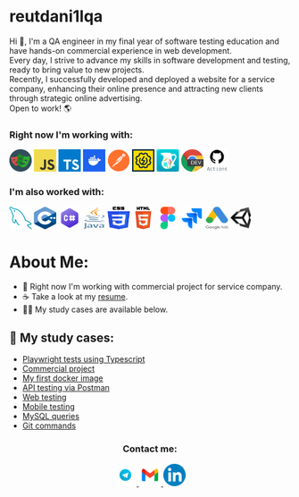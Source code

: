 # reutdani1lqa

Hi 👋, I'm a QA engineer in my final year of software testing education and have hands-on commercial experience in web development. <br>
Every day, I strive to advance my skills in software development and testing, ready to bring value to new projects. <br>
Recently, I successfully developed and deployed a website for a service company, enhancing their online presence and attracting new clients through strategic online advertising. <br>
Open to work! 🌎

### Right now I'm working with:
<img src="https://github.com/reutdani1lqa/reutdani1lqa/blob/main/images/playwright.png" width="40" height="40"> <img src="https://github.com/reutdani1lqa/reutdani1lqa/blob/main/images/javaScript.png" width="40" height="40"> <img src="https://github.com/reutdani1lqa/reutdani1lqa/blob/main/images/typescript.svg" width="40" height="40"> <img src="https://github.com/reutdani1lqa/reutdani1lqa/blob/main/images/docker.jpg" width="40" height="40"> <img src="https://github.com/reutdani1lqa/reutdani1lqa/blob/main/images/postman.png" width="40" height="40"> <img src="https://github.com/reutdani1lqa/reutdani1lqa/blob/main/images/soapui.png" width="40" height="40"> <img src="https://github.com/reutdani1lqa/reutdani1lqa/blob/main/images/charles.png" width="40" height="40"> <img src="https://github.com/reutdani1lqa/reutdani1lqa/blob/main/images/devtools.png" width="40" height="40"> <img src="https://github.com/reutdani1lqa/reutdani1lqa/blob/main/images/GitHub Actions.svg" width="40" height="40">

### I'm also worked with:
<img src="https://github.com/reutdani1lqa/reutdani1lqa/blob/main/images/mysql.png" width="40" height="40"> <img src="https://github.com/reutdani1lqa/reutdani1lqa/blob/main/images/C++.png" width="40" height="40"> <img src="https://github.com/reutdani1lqa/reutdani1lqa/blob/main/images/C-sharp.png" width="40" height="40"> <img src="https://github.com/reutdani1lqa/reutdani1lqa/blob/main/images/Java.png" width="40" height="40"> <img src="https://github.com/reutdani1lqa/reutdani1lqa/blob/main/images/CSS.png" width="40" height="40"> <img src="https://github.com/reutdani1lqa/reutdani1lqa/blob/main/images/HTML.png" width="40" height="40"> <img src="https://github.com/reutdani1lqa/reutdani1lqa/blob/main/images/figma.png" width="40" height="40"> <img src="https://github.com/reutdani1lqa/reutdani1lqa/blob/main/images/jira.png" width="40" height="40"> <img src="https://github.com/reutdani1lqa/reutdani1lqa/blob/main/images/Google_Ads.png" width="40" height="40"> <img src="https://github.com/reutdani1lqa/reutdani1lqa/blob/main/images/Unity.png" width="40" height="40">


# About Me:
- 💢 Right now I'm working with commercial project for service company.
- ☕ Take a look at my [resume](https://drive.google.com/file/d/1vQepWxkLYb18GMF7AuoZQbdra1zp7_1M/view?usp=sharing).
- 👨‍🎓 My study cases are available below.

## 👀 My study cases:
- [Playwright tests using Typescript](https://github.com/reutdani1lqa/playwright_practice)
- [Commercial project](https://resoftime.by)
- [My first docker image](https://hub.docker.com/repositories/kidjoseph8)
- [API testing via Postman](https://github.com/reutdani1lqa/api_testing)
- [Web testing](https://github.com/reutdani1lqa/web_testing)
- [Mobile testing](https://github.com/reutdani1lqa/mobile_testing)
- [MySQL queries](https://github.com/reutdani1lqa/mysql)
- [Git commands](https://github.com/reutdani1lqa/git)


<div align="center">
  <h3>Contact me:</h3>
  <a href="https://t.me/dnclq" target="_blank">
    <img src="https://github.com/reutdani1lqa/reutdani1lqa/blob/main/images/tg.png" width="40" height="40">
  </a>
  <a href="mailto:workdnl21@gmail.com" target="_blank">
    <img src="https://github.com/reutdani1lqa/reutdani1lqa/blob/main/images/gmail.png" width="40" height="40">
  </a>
  <a href="https://linkedin.com/in/reutdani1lqa" target="_blank">
    <img src="https://github.com/reutdani1lqa/reutdani1lqa/blob/main/images/linkedin.png" width="40" height="40">
  </a>
</div>
